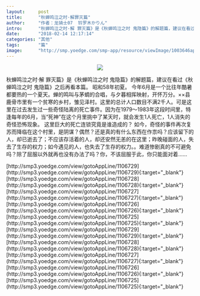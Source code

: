 ```yaml
---
layout:     post
title:      "秋蝉鸣泣之时·解罪灭篇"
author:     "作者：龙骑士07  铃罗木かりん"
intro:      "秋蝉鸣泣之时·解 罪灭篇》是《秋蝉鸣泣之时 鬼隐篇》的解题篇，建议在看过《秋蝉鸣泣之时 鬼隐篇》之后再看本篇。  昭和58年初夏。  今年6月是一个比往年酷暑都要热的一个夏天。蝉的鸣叫与茅蜩的合唱，与夕暮相挥映射，开怀万分。××县鹿骨市里有一个贫寒的乡村，雏见泽村。这里的总计人口数目不满2千人。可是这里在过去发生过一些奇怪陆离的死亡事件。因为在1979～1983年这段时间里，特逢每年的6月，当“死神”在这个月里挑中了某天时，就会发生1人死亡，1人消失的奇怪恐怖现象。  这里巨大的死亡连锁究竟是谁造成的？  如今，奇怪的事件再次复苏而降临在这个村里，是阴谋？偶然？还是真的有什么东西在作祟吗？应该留下的人，却已逝去了；不应该存活着的人，却还安然无恙的在这里；昨晚碰面的人，失去了生存的权力；如今遇见的人，也失去了生存的权力。。难道惨剧真的不可避免吗？除了屈服以外就再也没有办法了吗？你，不该屈服于此，你只能面对着……"
date:       "2018-02-14 12:17:14"
categories: "其他"
tags:       "篇"
image:      "http://smp.yoedge.com/smp-app/resource/viewImage/1003646appline.png"
---
```

<div style="text-align: center">
<p><img src="http://smp.yoedge.com/smp-app/resource/viewImage/1003646appline.png"/></p>
</div>
<p class="post-meta">
<span>秋蝉鸣泣之时·解 罪灭篇》是《秋蝉鸣泣之时 鬼隐篇》的解题篇，建议在看过《秋蝉鸣泣之时 鬼隐篇》之后再看本篇。  昭和58年初夏。  今年6月是一个比往年酷暑都要热的一个夏天。蝉的鸣叫与茅蜩的合唱，与夕暮相挥映射，开怀万分。××县鹿骨市里有一个贫寒的乡村，雏见泽村。这里的总计人口数目不满2千人。可是这里在过去发生过一些奇怪陆离的死亡事件。因为在1979～1983年这段时间里，特逢每年的6月，当“死神”在这个月里挑中了某天时，就会发生1人死亡，1人消失的奇怪恐怖现象。  这里巨大的死亡连锁究竟是谁造成的？  如今，奇怪的事件再次复苏而降临在这个村里，是阴谋？偶然？还是真的有什么东西在作祟吗？应该留下的人，却已逝去了；不应该存活着的人，却还安然无恙的在这里；昨晚碰面的人，失去了生存的权力；如今遇见的人，也失去了生存的权力。。难道惨剧真的不可避免吗？除了屈服以外就再也没有办法了吗？你，不该屈服于此，你只能面对着……</span>
</p>
[http://smp3.yoedge.com/view/gotoAppLine/1106729](http://smp3.yoedge.com/view/gotoAppLine/1106729){:target="_blank"}
[http://smp3.yoedge.com/view/gotoAppLine/1106728](http://smp3.yoedge.com/view/gotoAppLine/1106728){:target="_blank"}
[http://smp3.yoedge.com/view/gotoAppLine/1106727](http://smp3.yoedge.com/view/gotoAppLine/1106727){:target="_blank"}
[http://smp3.yoedge.com/view/gotoAppLine/1106726](http://smp3.yoedge.com/view/gotoAppLine/1106726){:target="_blank"}
[http://smp3.yoedge.com/view/gotoAppLine/1106725](http://smp3.yoedge.com/view/gotoAppLine/1106725){:target="_blank"}
[http://smp3.yoedge.com/view/gotoAppLine/1106729](http://smp3.yoedge.com/view/gotoAppLine/1106729){:target="_blank"}
[http://smp3.yoedge.com/view/gotoAppLine/1106728](http://smp3.yoedge.com/view/gotoAppLine/1106728){:target="_blank"}
[http://smp3.yoedge.com/view/gotoAppLine/1106727](http://smp3.yoedge.com/view/gotoAppLine/1106727){:target="_blank"}
[http://smp3.yoedge.com/view/gotoAppLine/1106726](http://smp3.yoedge.com/view/gotoAppLine/1106726){:target="_blank"}
[http://smp3.yoedge.com/view/gotoAppLine/1106725](http://smp3.yoedge.com/view/gotoAppLine/1106725){:target="_blank"}


